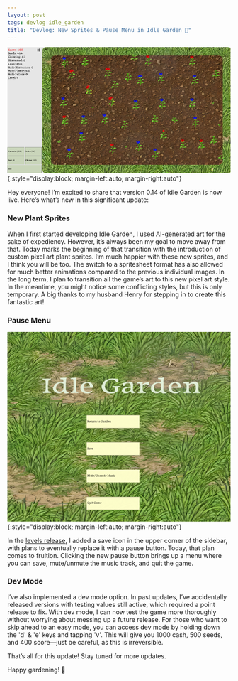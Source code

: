 ```yaml
---
layout: post
tags: devlog idle_garden
title: "Devlog: New Sprites & Pause Menu in Idle Garden 🌱"
---
```


![Idle Garden 0.14](/assets/idle_garden_0.14.png){:style="display:block; margin-left:auto; margin-right:auto"}

Hey everyone! I’m excited to share that version 0.14 of Idle Garden is now live. Here’s what’s new in this significant update:

### New Plant Sprites
When I first started developing Idle Garden, I used AI-generated art for the sake of expediency. However, it’s always been my goal to move away from that. Today marks the beginning of that transition with the introduction of custom pixel art plant sprites. I’m much happier with these new sprites, and I think you will be too. The switch to a spritesheet format has also allowed for much better animations compared to the previous individual images. In the long term, I plan to transition all the game’s art to this new pixel art style. In the meantime, you might notice some conflicting styles, but this is only temporary. A big thanks to my husband Henry for stepping in to create this fantastic art!

### Pause Menu
![Idle Garden 0.14 Pause Menu](/assets/idle_garden_0.14_pause.png){:style="display:block; margin-left:auto; margin-right:auto"}

In the [levels release](https://blog.justinlamb.org/2024/08/03/Devlog-Levels-Idle-Garden/), I added a save icon in the upper corner of the sidebar, with plans to eventually replace it with a pause button. Today, that plan comes to fruition. Clicking the new pause button brings up a menu where you can save, mute/unmute the music track, and quit the game.

### Dev Mode
I’ve also implemented a dev mode option. In past updates, I’ve accidentally released versions with testing values still active, which required a point release to fix. With dev mode, I can now test the game more thoroughly without worrying about messing up a future release. For those who want to skip ahead to an easy mode, you can access dev mode by holding down the 'd' & 'e' keys and tapping 'v'. This will give you 1000 cash, 500 seeds, and 400 score—just be careful, as this is irreversible.

That’s all for this update! Stay tuned for more updates.

Happy gardening! 🌼
